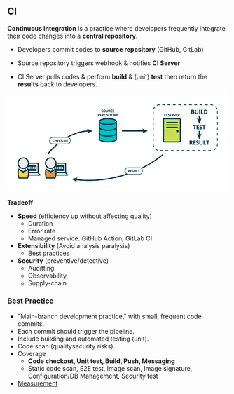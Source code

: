 ## CI

**Continuous Integration** is a practice where developers frequently integrate their code changes into a **central repository**.

- Developers commit codes to **source repository** (GitHub, GitLab)

- Source repository triggers webhook & notifies **CI Server**

- CI Server pulls codes & perform **build** & (unit) **test** then return the **results** back to developers.


![image-20241118124949026](Readme.assets/image-20241118124949026.png)

**Tradeoff**

- **Speed** (efficiency up without affecting quality)
  - Duration
  - Error rate
  - Managed service: GitHub Action, GitLab CI
- **Extensibility** (Avoid analysis paralysis)
  - Best practices
- **Security** (preventive/detective)
  - Auditting
  - Observability
  - Supply-chain

### Best Practice

- "Main-branch development practice," with small, frequent code commits.
- Each commit should trigger the pipeline.
- Include building and automated testing (unit).
- Code scan (qualitysecurity risks).
- Coverage
  - **Code checkout, Unit test, Build, Push, Messaging**
  - Static code scan, E2E test, Image scan, Image signature, Configuration/DB Management, Security test
- [Measurement](https://dora.dev/capabilities/continuous-integration/)